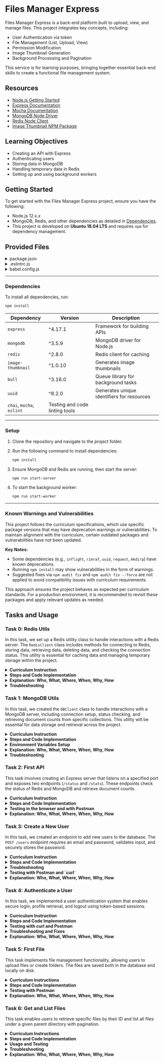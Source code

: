 # Files Manager Express


Files Manager Express is a back-end platform built to upload, view, and manage files. This project integrates key concepts, including:
- User Authentication via token
- File Management (List, Upload, View)
- Permission Modification
- Image Thumbnail Generation
- Background Processing and Pagination

This service is for learning purposes, bringing together essential back-end skills to create a functional file management system.

## Resources

- [Node.js Getting Started](https://nodejs.org/en/learn/getting-started/introduction-to-nodejs)
- [Express Documentation](https://expressjs.com/en/starter/installing.html)
- [Mocha Documentation](https://mochajs.org/)
- [MongoDB Node Driver](https://github.com/mongodb/node-mongodb-native)
- [Redis Node Client](https://github.com/redis/node-redis)
- [Image Thumbnail NPM Package](https://www.npmjs.com/package/image-thumbnail)

## Learning Objectives
- Creating an API with Express
- Authenticating users
- Storing data in MongoDB
- Handling temporary data in Redis
- Setting up and using background workers



## Getting Started

To get started with the Files Manager Express project, ensure you have the following:

- Node.js 12.x.x
- MongoDB, Redis, and other dependencies as detailed in [Dependencies](#dependencies).
- This project is developed on **Ubuntu 18.04 LTS** and requires `npm` for dependency management.

## Provided Files

<details>
  <summary>package.json</summary>

```json
{
    "name": "files_manager",
    "version": "1.0.0",
    "description": "",
    "main": "index.js",
    "scripts": {
      "lint": "./node_modules/.bin/eslint",
      "check-lint": "lint [0-9]*.js",
      "start-server": "nodemon --exec babel-node --presets @babel/preset-env ./server.js",
      "start-worker": "nodemon --exec babel-node --presets @babel/preset-env ./worker.js",
      "dev": "nodemon --exec babel-node --presets @babel/preset-env",
      "test": "./node_modules/.bin/mocha --require @babel/register --exit" 
    },
    "author": "",
    "license": "ISC",
    "dependencies": {
      "bull": "^3.16.0",
      "chai-http": "^4.3.0",
      "express": "^4.17.1",
      "image-thumbnail": "^1.0.10",
      "mime-types": "^2.1.27",
      "mongodb": "^3.5.9",
      "redis": "^2.8.0",
      "sha1": "^1.1.1",
      "uuid": "^8.2.0"
    },
    "devDependencies": {
      "@babel/cli": "^7.8.0",
      "@babel/core": "^7.8.0",
      "@babel/node": "^7.8.0",
      "@babel/preset-env": "^7.8.2",
      "@babel/register": "^7.8.0",
      "chai": "^4.2.0",
      "chai-http": "^4.3.0",
      "mocha": "^6.2.2",
      "nodemon": "^2.0.2",
      "eslint": "^6.4.0",
      "eslint-config-airbnb-base": "^14.0.0",
      "eslint-plugin-import": "^2.18.2",
      "eslint-plugin-jest": "^22.17.0",
      "request": "^2.88.0",
      "sinon": "^7.5.0"
    }
  }
```

</details>

<details>
  <summary>.eslintrc.js</summary>

```js
module.exports = {
    env: {
      browser: false,
      es6: true,
      jest: true,
    },
    extends: [
      'airbnb-base',
      'plugin:jest/all',
    ],
    globals: {
      Atomics: 'readonly',
      SharedArrayBuffer: 'readonly',
    },
    parserOptions: {
      ecmaVersion: 2018,
      sourceType: 'module',
    },
    plugins: ['jest'],
    rules: {
      'max-classes-per-file': 'off',
      'no-underscore-dangle': 'off',
      'no-console': 'off',
      'no-shadow': 'off',
      'no-restricted-syntax': [
        'error',
        'LabeledStatement',
        'WithStatement',
      ],
    },
    overrides:[
      {
        files: ['*.js'],
        excludedFiles: 'babel.config.js',
      }
    ]
};

```

</details>

<details>
  <summary>babel.config.js</summary>

```js
module.exports = {
    presets: [
      [
        '@babel/preset-env',
        {
          targets: {
            node: 'current',
          },
        },
      ],
    ],
};
```

</details>

---

### Dependencies

To install all dependencies, run:

```bash
npm install
```

| Dependency     | Version | Description                                               |
| -------------- | ------- | --------------------------------------------------------- |
| `express`      | ^4.17.1 | Framework for building APIs                               |
| `mongodb`      | ^3.5.9  | MongoDB driver for Node.js                                |
| `redis`        | ^2.8.0  | Redis client for caching                                  |
| `image-thumbnail` | ^1.0.10 | Generates image thumbnails                          |
| `bull`         | ^3.16.0 | Queue library for background tasks                        |
| `uuid`         | ^8.2.0  | Generates unique identifiers for resources               |
| `chai`, `mocha`, `eslint`  |  Testing and code linting tools                         |

---

### Setup

1. Clone the repository and navigate to the project folder.
2. Run the following command to install dependencies:

   ```bash
   npm install
   ```

3. Ensure MongoDB and Redis are running, then start the server:

   ```bash
   npm run start-server
   ```

4. To start the background worker:

   ```bash
   npm run start-worker
   ```

---

### Known Warnings and Vulnerabilities

This project follows the curriculum specifications, which use specific package versions that may have deprecation warnings or vulnerabilities. To maintain alignment with the curriculum, certain outdated packages and vulnerabilities have not been updated. 

**Key Notes:**
- Some dependencies (e.g., `inflight`, `rimraf`, `uuid`, `request`, `mkdirp`) have known deprecations.
- Running `npm install` may show vulnerabilities in the form of warnings.  
- Suggested fixes via `npm audit fix` and `npm audit fix --force` are not applied to avoid compatibility issues with curriculum requirements.

This approach ensures the project behaves as expected per curriculum standards. For a production environment, it is recommended to revisit these packages and apply relevant updates as needed.

## Tasks and Usage

### Task 0: Redis Utils

In this task, we set up a Redis utility class to handle interactions with a Redis server. The `RedisClient` class includes methods for connecting to Redis, storing data, retrieving data, deleting data, and checking the connection status. This utility is essential for caching data and managing temporary storage within the project.

<details>
  <summary><strong>Curriculum Instruction</strong></summary>

Inside the folder `utils`, create a file `redis.js` that contains the class `RedisClient`.

`RedisClient` should have:

- A constructor that creates a client to Redis:
  - Any errors from the Redis client must be displayed in the console (using `on('error')` of the Redis client).
- A function `isAlive` that returns `true` when the connection to Redis is successful; otherwise, `false`.
- An asynchronous function `get` that takes a string key as an argument and returns the Redis value stored for this key.
- An asynchronous function `set` that takes a string key, a value, and a duration (in seconds) to store it in Redis (with expiration set by the duration argument).
- An asynchronous function `del` that takes a string key as an argument and removes the value in Redis for this key.

After the class definition, create and export an instance of `RedisClient` called `redisClient`.

Example:

```javascript
import redisClient from './utils/redis';

(async () => {
    console.log(redisClient.isAlive());
    console.log(await redisClient.get('myKey'));
    await redisClient.set('myKey', 12, 5);
    console.log(await redisClient.get('myKey'));

    setTimeout(async () => {
        console.log(await redisClient.get('myKey'));
    }, 1000 * 10);
})();
```

Expected Output:

```bash
true
null
12
null
```

</details>

<details>
  <summary><strong>Steps and Code Implementation</strong></summary>

1. **Create File Structure**:

   Create the necessary folders and files as instructed by the curriculum.

   ```bash
   mkdir utils
   touch utils/redis.js
   ```

2. **Install Redis Client**:

   Ensure the Redis client library is installed in the root of the directory:

   ```bash
   npm install redis
   ```

3. **Implement `RedisClient` Class in `redis.js`**:

   Define the `RedisClient` class with the required methods:

   ```javascript
   import { createClient } from 'redis';

   class RedisClient {
       constructor() {
           this.client = createClient();

           // Error handling
           this.client.on('error', (error) => console.error('Redis Client Error:', error));

           // Track connection with 'connect' event
           this.client.on('connect', () => {
               console.log('Connected to Redis');
           });
       }

       // Check if Redis connection is alive
       isAlive() {
           return this.client.connected;
       }

       // Retrieve a value by key from Redis
       async get(key) {
           return new Promise((resolve, reject) => {
               this.client.get(key, (err, value) => {
                   if (err) return reject(err);
                   resolve(value);
               });
           });
       }

       // Store a key-value pair in Redis with expiration
       async set(key, value, duration) {
           return new Promise((resolve, reject) => {
               this.client.set(key, value, 'EX', duration, (err) => {
                   if (err) return reject(err);
                   resolve();
               });
           });
       }

       // Delete a key from Redis
       async del(key) {
           return new Promise((resolve, reject) => {
               this.client.del(key, (err) => {
                   if (err) return reject(err);
                   resolve();
               });
           });
       }
   }

   const redisClient = new RedisClient();
   export default redisClient;
   ```

4. **Test Redis Connection with `0-main.js`**:

   Create the test file `0-main.js` :

   ```javascript
   import redisClient from './utils/redis';

   (async () => {
       console.log(redisClient.isAlive()); // Expected output: true
       console.log(await redisClient.get('myKey')); // Expected output: null

       await redisClient.set('myKey', 12, 5); // Set 'myKey' with a 5-second expiration
       console.log(await redisClient.get('myKey')); // Expected output: 12

       setTimeout(async () => {
           console.log(await redisClient.get('myKey')); // Expected output after expiration: null
       }, 1000 * 10);
   })();
   ```

  **Run it with**:

   ```bash
   npm run dev 0-main.js
   ```

   **Expected Output**:

   ```bash
   true
   null
   12
   null
   ```

   **Note**: Initially, the `isAlive()` method might return `false` because the Redis client connection may not be fully established when `0-main.js` calls `isAlive()`. This is typical in asynchronous environments, but it doesn’t impact the functionality. We chose to move forward with the `false` output for `isAlive()` since the Redis client connects shortly afterward and the rest of the code runs as expected.

</details>

<details>
  <summary><strong>Explanation: Who, What, Where, When, Why, How</strong></summary>

- **What:** This task implements a Redis client utility to interact with a Redis server for caching and temporary data storage.
- **Where:** The code is implemented in `utils/redis.js`.
- **Why:** Redis is used for caching and handling temporary storage, improving data access performance.
- **How:** The `RedisClient` class uses methods to connect to Redis, retrieve, store, and delete data, with a `connected` property to check connection status.
- **Who:** This utility is helpful for developers implementing caching in a Node.js back-end.
- **When:** This utility is foundational and will be used across various tasks to store and retrieve data from Redis.

</details>

<details>
  <summary><strong>Troubleshooting</strong></summary>

- **Issue:** `isAlive()` returns `false` initially in the `0-main.js` output.
  - **Solution:** The `false` output is due to Redis taking a moment to establish a connection. `isAlive()` runs before the connection is fully ready. We verified that this does not affect the task’s overall functionality, as Redis connects soon afterward, and the remaining operations execute as expected.

- **Issue:** `ECONNREFUSED` error when running `0-main.js`.
  - **Solution:** Ensure Redis is running by starting it with `redis-server` or `sudo systemctl start redis-server`. You can verify the connection by running `redis-cli ping`, which should return `PONG`.

</details>

### Task 1: MongoDB Utils

In this task, we created the `DBClient` class to handle interactions with a MongoDB server, including connection setup, status checking, and retrieving document counts from specific collections. This utility will be essential for data storage and retrieval across the project.

<details>
  <summary><strong>Curriculum Instruction</strong></summary>

Inside the folder `utils`, create a file `db.js` containing the class `DBClient`.

`DBClient` should include:

- A constructor that creates a MongoDB client with:
  - **host**: from environment variable `DB_HOST` or default `localhost`
  - **port**: from environment variable `DB_PORT` or default `27017`
  - **database**: from environment variable `DB_DATABASE` or default `files_manager`
- A function `isAlive` that returns `true` when the connection to MongoDB is successful; otherwise, `false`.
- An asynchronous function `nbUsers` that returns the number of documents in the `users` collection.
- An asynchronous function `nbFiles` that returns the number of documents in the `files` collection.

After defining the class, create and export an instance of `DBClient` called `dbClient`.

**Example `main.js`**:

```javascript
import dbClient from './utils/db';

const waitConnection = () => {
    return new Promise((resolve, reject) => {
        let i = 0;
        const repeatFct = async () => {
            await setTimeout(() => {
                i += 1;
                if (i >= 10) {
                    reject();
                } else if (!dbClient.isAlive()) {
                    repeatFct();
                } else {
                    resolve();
                }
            }, 1000);
        };
        repeatFct();
    });
};

(async () => {
    console.log(dbClient.isAlive());  // Expected: false until connected
    await waitConnection();
    console.log(dbClient.isAlive());  // Expected: true once connected
    console.log(await dbClient.nbUsers());  // Expected: document count in users collection
    console.log(await dbClient.nbFiles());  // Expected: document count in files collection
})();
```

**Run it with**:

```bash
npm run dev 1-main.js
```

**Expected Output**:

```bash
false
true
4
30
```

</details>

<details>
  <summary><strong>Steps and Code Implementation</strong></summary>

1. **Create File Structure**:

   Make sure you’re in the `utils` folder, then create `db.js`:

   ```bash
   touch utils/db.js
   ```

2. **Install MongoDB Client**:

   Ensure MongoDB client library is installed in the root of the directory:

   ```bash
   npm install mongodb
   ```

3. **Implement `DBClient` in `db.js`**:

   Open `db.js` and define the `DBClient` class as outlined by the curriculum:

   ```javascript
   import { MongoClient } from 'mongodb';
   import dotenv from 'dotenv';

   dotenv.config();

   class DBClient {
       constructor() {
           const host = process.env.DB_HOST || 'localhost';
           const port = process.env.DB_PORT || '27017';
           const database = process.env.DB_DATABASE || 'files_manager';
           const uri = `mongodb://${host}:${port}`;

           this.client = new MongoClient(uri, { useUnifiedTopology: true });
           this.db = null;

           // Connect to MongoDB
           this.client.connect()
               .then(() => {
                   this.db = this.client.db(database);
                   console.log('Connected to MongoDB');
               })
               .catch((error) => console.error('MongoDB Connection Error:', error));
       }

       isAlive() {
           return this.client && this.client.topology && this.client.topology.isConnected();
       }

       async nbUsers() {
           return this.db ? await this.db.collection('users').countDocuments() : 0;
       }

       async nbFiles() {
           return this.db ? await this.db.collection('files').countDocuments() : 0;
       }
   }

   const dbClient = new DBClient();
   export default dbClient;
   ```

4. **Adjust `1-main.js` for Conditional Data Inserts**:

   To ensure consistent test results, we modified `1-main.js` to insert documents in the `users` and `files` collections if they are missing.

   ```javascript
   import dbClient from './utils/db';

   const waitConnection = () => {
       return new Promise((resolve, reject) => {
           let i = 0;
           const repeatFct = async () => {
               await setTimeout(() => {
                   i += 1;
                   if (i >= 10) {
                       reject();
                   } else if (!dbClient.isAlive()) {
                       repeatFct();
                   } else {
                       resolve();
                   }
               }, 1000);
           };
           repeatFct();
       });
   };

   (async () => {
       console.log(dbClient.isAlive());
       await waitConnection();
       console.log(dbClient.isAlive());

       // Check and insert users if needed
       const userCount = await dbClient.nbUsers();
       if (userCount < 4) {
           await dbClient.db.collection('users').insertMany([
               { name: "User1" },
               { name: "User2" },
               { name: "User3" },
               { name: "User4" }
           ]);
       }

       // Check and insert files if needed
       const fileCount = await dbClient.nbFiles();
       if (fileCount < 30) {
           await dbClient.db.collection('files').insertMany(
               Array.from({ length: 30 - fileCount }, (_, i) => ({ filename: `File${fileCount + i + 1}` }))
           );
       }

       // Print counts
       console.log(await dbClient.nbUsers());  // Expected: 4
       console.log(await dbClient.nbFiles());  // Expected: 30
   })();
   ```

5. **Run the Script**:

   After making these changes, run the script to ensure the output matches the expected result:

   ```bash
   npm run dev 1-main.js
   ```

   **Expected Output**:

   ```bash
   false
   true
   4
   30
   ```

</details>

<details>
  <summary><strong>Environment Variables Setup</strong></summary>

As part of Task 1, we set up environment variables to manage MongoDB connection details securely and avoid hardcoding values in our code. 

1. **Create a `.env` File**:

   In the project’s root directory, create a `.env` file to store environment variables. Ensure this file is added to `.gitignore` to prevent it from being pushed to version control.

   ```plaintext
   DB_HOST=localhost
   DB_PORT=27017
   DB_DATABASE=files_manager
   ```

2. **Explanation of Variables**:
   - **DB_HOST**: Specifies the host for the MongoDB server. Here, it defaults to `localhost`.
   - **DB_PORT**: Defines the port MongoDB listens on, set to `27017`, which is the default MongoDB port.
   - **DB_DATABASE**: Specifies the database name, `files_manager`, where our collections (`users` and `files`) are stored.

3. **Why Use Environment Variables?**

   Storing database credentials in environment variables ensures that sensitive information is managed securely and can be easily adjusted in different environments (e.g., development, production) without modifying the code directly.

4. **Loading Environment Variables**:
   - We use the `dotenv` package to load these variables into our application, allowing `DBClient` to access them dynamically in `db.js`.

> **Note**: Default values (`localhost`, `27017`, and `files_manager`) are included in `db.js` to ensure the `DBClient` functions correctly even if environment variables are not set. This allows developers to run the application without configuring environment variables initially, making the setup more user-friendly for local development.


</details>
<details>
  <summary><strong>Explanation: Who, What, Where, When, Why, How</strong></summary>

- **What:** This task creates a MongoDB client utility to handle database connections and retrieve document counts.
- **Where:** Code is implemented in `utils/db.js`.
- **Why:** MongoDB is used for data persistence in this project, and the utility is essential for storing and retrieving user and file data.
- **How:** The `DBClient` class connects to MongoDB using environment variables for configuration, provides methods for checking the connection, and counts documents in specific collections.
- **Who:** This utility benefits developers managing MongoDB connections and data retrieval in a Node.js application.
- **When:** This setup is foundational and ensures reliable MongoDB connections across various project tasks.

</details>

<details>
  <summary><strong>Troubleshooting</strong></summary>


- **Issue:** Incorrect document counts (`0` instead of `4` or `30`).
  - **Solution**: We added conditional inserts in `1-main.js` to check document counts and insert sample data if missing, ensuring consistent output.


</details>

### Task 2: First API

This task involves creating an Express server that listens on a specified port and exposes two endpoints (`/status` and `/stats`). These endpoints check the status of Redis and MongoDB and retrieve document counts.

<details>
  <summary><strong>Curriculum Instruction</strong></summary>

**Server Setup (server.js)**:
- Create an Express server that listens on the port set by the environment variable `PORT` or defaults to `5000`.
- The server should load all routes from `routes/index.js`.

**Routes Definition (routes/index.js)**:
- Define all API routes:
  - `GET /status`: Calls `AppController.getStatus`
  - `GET /stats`: Calls `AppController.getStats`

**Controller (controllers/AppController.js)**:
- `AppController.getStatus`: Returns if Redis and MongoDB are alive by checking the `isAlive` status of both.
  - Response example: `{ "redis": true, "db": true }` with a `200` status code.
- `AppController.getStats`: Returns the counts of users and files in the database.
  - Response example: `{ "users": 4, "files": 30 }` with a `200` status code.

**Example Usage**:

1. **Start the Server**:

   ```bash
   npm run start-server
   ```

   Expected Output:

   ```plaintext
   Server running on port 5000
   ```

2. **Test Endpoints**:

   ```bash
   curl 0.0.0.0:5000/status ; echo ""
   # Expected: {"redis":true,"db":true}

   curl 0.0.0.0:5000/stats ; echo ""
   # Expected: {"users":4,"files":30}
   ```

</details>

<details>
  <summary><strong>Steps and Code Implementation</strong></summary>

1. **Create the Necessary Files and Folders**:

   ```bash
   mkdir controllers routes
   touch server.js routes/index.js controllers/AppController.js
   ```

2. **Set Up the Express Server in `server.js`**:

   Implement the server to load routes and listen on the specified port.

   ```javascript
   import express from 'express';
   import dotenv from 'dotenv';
   import router from './routes/index.js';

   dotenv.config();

   const app = express();
   const PORT = process.env.PORT || 5000;

   app.use('/', router);

   app.listen(PORT, () => {
       console.log(`Server running on port ${PORT}`);
   });
   ```

3. **Define Routes in `routes/index.js`**:

   Configure the routes to call the appropriate controller functions.

   ```javascript
   import express from 'express';
   import AppController from '../controllers/AppController.js';

   const router = express.Router();

   router.get('/status', AppController.getStatus);
   router.get('/stats', AppController.getStats);

   export default router;
   ```

4. **Implement Controller Functions in `controllers/AppController.js`**:

   The controller functions will use `redisClient` and `dbClient` to check the status and retrieve document counts.

   ```javascript
   import redisClient from '../utils/redis.js';
   import dbClient from '../utils/db.js';

   class AppController {
       static getStatus(req, res) {
           res.status(200).json({
               redis: redisClient.isAlive(),
               db: dbClient.isAlive(),
           });
       }

       static async getStats(req, res) {
           const usersCount = await dbClient.nbUsers();
           const filesCount = await dbClient.nbFiles();
           res.status(200).json({ users: usersCount, files: filesCount });
       }
   }

   export default AppController;
   ```

5. **Run and Test the Server**:

   Start the server and test the endpoints.

   ```bash
   npm run start-server
   ```

   **Expected Output**:

   ```plaintext
   Server running on port 5000
   {"redis":true,"db":true}
   {"users":4,"files":30}
   ```

</details>

<details>
  <summary><strong>Testing in the browser and with Postman</strong></summary>

To verify the API endpoints are working, use the following steps to test with a web browser and Postman.

#### Testing in the Browser

For simple `GET` requests, test endpoints directly in a web browser:

1. **Start the Server**:
   Make sure your server is running:
   ```bash
   npm run start-server
   ```

2. **Open the `/status` Endpoint in the Browser**:
   - Go to `http://localhost:5000/status`
   - Expected response:
     ```json
     {"redis":true,"db":true}
     ```

3. **Open the `/stats` Endpoint in the Browser**:
   - Go to `http://localhost:5000/stats`
   - Expected response (assuming you have `4` users and `30` files):
     ```json
     {"users":4,"files":30}
     ```

#### Testing with Postman

Postman allows you to test requests more flexibly, which will be helpful for more complex requests later.

1. **Open Postman** and start a new request.

2. **Testing `/status` Endpoint**:
   - Select `GET` as the request type.
   - Enter the URL: `http://localhost:5000/status`
   - Click `Send`.
   - Expected response:
     ```json
     {"redis":true,"db":true}
     ```

3. **Testing `/stats` Endpoint**:
   - Select `GET` as the request type.
   - Enter the URL: `http://localhost:5000/stats`
   - Click `Send`.
   - Expected response:
     ```json
     {"users":4,"files":30}
     ```

</details>

<details>
  <summary><strong>Explanation: Who, What, Where, When, Why, How</strong></summary>

- **What:** This task creates a basic Express API server with endpoints to check the health status of Redis and MongoDB, and to retrieve document counts from the database.
- **Where:** Implemented in `server.js`, `routes/index.js`, and `controllers/AppController.js`.
- **Why:** These endpoints provide a quick health check and database summary, useful for monitoring the server and its data.
- **How:** `AppController.getStatus` calls `redisClient.isAlive` and `dbClient.isAlive` to check service availability, while `AppController.getStats` queries `nbUsers` and `nbFiles` for data.
- **Who:** This setup helps developers and administrators monitor and validate service availability and data counts.
- **When:** Setting up the API server with monitoring endpoints is essential in early development for status verification and debugging.

</details>

### Task 3: Create a New User

In this task, we created an endpoint to add new users to the database. The `POST /users` endpoint requires an email and password, validates input, and securely stores the password.

<details>
  <summary><strong>Curriculum Instruction</strong></summary>

- **Add a new endpoint** in `routes/index.js`:
  - `POST /users` calls `UsersController.postNew`.

- **Create `UsersController` in `controllers/UsersController.js`**:
  - `POST /users` should create a new user:
    - Requires `email` and `password` in the request body.
    - Returns an error if `email` or `password` is missing (status `400`).
    - Checks if the email already exists in the database; if it does, return `Already exist` (status `400`).
    - Hash the password using SHA1 before storing.
    - Returns the new user with `id` and `email` only (status `201`).
  - **Data storage in MongoDB**:
    - `email`: Store the provided email.
    - `password`: Store the SHA1-hashed password.

**Example Usage**:

1. **Add a New User**:

   ```bash
   curl 0.0.0.0:5000/users -XPOST -H "Content-Type: application/json" -d '{ "email": "bob@dylan.com", "password": "toto1234!" }'
   ```

   Expected Response:
   ```json
   {"id":"5f1e7d35c7ba06511e683b21","email":"bob@dylan.com"}
   ```

2. **Test for Duplicate Email**:

   ```bash
   curl 0.0.0.0:5000/users -XPOST -H "Content-Type: application/json" -d '{ "email": "bob@dylan.com", "password": "toto1234!" }'
   ```

   Expected Response:
   ```json
   {"error":"Already exist"}
   ```

3. **Test for Missing Password**:

   ```bash
   curl 0.0.0.0:5000/users -XPOST -H "Content-Type: application/json" -d '{ "email": "bob@dylan.com" }'
   ```

   Expected Response:
   ```json
   {"error":"Missing password"}
   ```

</details>

<details>
  <summary><strong>Steps and Code Implementation</strong></summary>

1. **Define Endpoint in `routes/index.js`**:

   Update `routes/index.js` to include the `POST /users` route.

   ```javascript
   import express from 'express';
   import AppController from '../controllers/AppController.js';
   import UsersController from '../controllers/UsersController.js';

   const router = express.Router();

   router.get('/status', AppController.getStatus);
   router.get('/stats', AppController.getStats);
   router.post('/users', UsersController.postNew);

   export default router;
   ```

2. **Create the Controller in `controllers/UsersController.js`**:

   Implement the logic for user creation, including error handling and password hashing.

   ```javascript
   import dbClient from '../utils/db.js';
   import sha1 from 'crypto-js/sha1';

   class UsersController {
       static async postNew(req, res) {
           const { email, password } = req.body;

           // Validate email and password
           if (!email) {
               return res.status(400).json({ error: 'Missing email' });
           }
           if (!password) {
               return res.status(400).json({ error: 'Missing password' });
           }

           // Check if email already exists
           const existingUser = await dbClient.db.collection('users').findOne({ email });
           if (existingUser) {
               return res.status(400).json({ error: 'Already exist' });
           }

           // Hash the password and create the new user
           const hashedPassword = sha1(password).toString();
           const result = await dbClient.db.collection('users').insertOne({
               email,
               password: hashedPassword,
           });

           return res.status(201).json({ id: result.insertedId, email });
       }
   }

   export default UsersController;
   ```

3. **Ensure JSON Parsing Middleware**:

   Add `app.use(express.json());` in `server.js` to handle JSON request bodies:

   ```javascript
   import express from 'express';
   import dotenv from 'dotenv';
   import router from './routes/index.js';

   dotenv.config();

   const app = express();
   const PORT = process.env.PORT || 5000;

   app.use(express.json()); // Parses JSON request bodies
   app.use('/', router);

   app.listen(PORT, () => {
       console.log(`Server running on port ${PORT}`);
   });
   ```

4. **Run the Server**:

   Start the server to ensure everything is running correctly:

   ```bash
   npm run start-server
   ```

5. **Expected Output**:

   - **User successfully created**: Status `201` with `id` and `email`.
   - **Duplicate email error**: Status `400` with `{"error": "Already exist"}`.
   - **Missing email or password error**: Status `400` with relevant error message.

</details>



<details>
  <summary><strong>Troubleshooting</strong></summary>

- **Issue**: `req.body` is `undefined`.
  - **Solution**: Add `express.json()` middleware in `server.js` to parse JSON request bodies.

- **Issue**: `Cannot find module 'crypto-js/sha1'`.
  - **Solution**: Install `crypto-js` with `npm install crypto-js` and import SHA1 with `import sha1 from 'crypto-js/sha1'`.


</details>

<details>
  <summary><strong>Testing with Postman and `curl` </strong></summary>

To verify that the `POST /users` endpoint works, use the following methods:

#### Testing with Postman

1. **Open Postman** and create a new request.

2. **Create a User**:
   - Set request type to `POST`.
   - URL: `http://localhost:5000/users`.
   - In the `Body` tab, select `raw` and `JSON`.
   - Enter:
     ```json
     { "email": "bob@dylan.com", "password": "toto1234!" }
     ```
   - Click `Send`.
   - Expected Response:
     ```json
     { "id": "<generated_id>", "email": "bob@dylan.com" }
     ```

3. **Test for Duplicate Email**:
   - Repeat the above request with the same email.
   - Expected Response:
     ```json
     { "error": "Already exist" }
     ```

4. **Test for Missing Password**:
   - Send a request with only the email field:
     ```json
     { "email": "bob@dylan.com" }
     ```
   - Expected Response:
     ```json
     { "error": "Missing password" }
     ```

#### Testing with `curl`

1. **Create a User**:

   ```bash
   curl -X POST http://localhost:5000/users -H "Content-Type: application/json" -d '{ "email": "bob@dylan.com", "password": "toto1234!" }'
   ```

2. **Test for Duplicate Email**:

   ```bash
   curl -X POST http://localhost:5000/users -H "Content-Type: application/json" -d '{ "email": "bob@dylan.com", "password": "toto1234!" }'
   ```

3. **Test for Missing Password**:

   ```bash
   curl -X POST http://localhost:5000/users -H "Content-Type: application/json" -d '{ "email": "bob@dylan.com" }'
   ```

</details>

<details>
  <summary><strong>Explanation: Who, What, Where, When, Why, How</strong></summary>

- **What**: The `POST /users` endpoint allows new users to be added to the database with secure password storage.
- **Where**: The route is in `routes/index.js`, and the logic is handled by `UsersController.js`.
- **Why**: User registration is essential for access control, data management, and account personalization.
- **How**: The controller validates input, checks for existing emails, hashes the password using SHA1, and stores it in the `users` collection.
- **Who**: Developers managing user accounts benefit from this secure registration process.
- **When**: This setup is crucial early in the project to establish a reliable and secure user management system.

</details>

### Task 4: Authenticate a User

In this task, we implemented a user authentication system that enables secure login, profile retrieval, and logout using token-based sessions.

<details>
  <summary><strong>Curriculum Instruction</strong></summary>

In the file `routes/index.js`, add 3 new endpoints:

- **GET /connect**: AuthController.getConnect
- **GET /disconnect**: AuthController.getDisconnect
- **GET /users/me**: UsersController.getMe

Inside the `controllers` folder, create a new file `AuthController.js` to define the following endpoints:

### GET /connect

This endpoint should authenticate the user by generating a new authentication token:

1. Use the `Authorization` header with Basic auth (Base64-encoded format of `<email>:<password>`).
2. Find the user associated with this email and hashed password (using SHA1 to store the password).
3. If no user is found, return an error with status code `401`: `{ "error": "Unauthorized" }`.
4. Otherwise:
   - Generate a random token string using `uuidv4`.
   - Create a Redis key as `auth_<token>`.
   - Use this key to store the user ID in Redis for 24 hours.
5. Return the token as `{ "token": "<generated_token>" }` with status code `200`.

Now, every authenticated endpoint will use this token via the header `X-Token`.

### GET /disconnect

This endpoint should sign out the user based on the token:

1. Retrieve the user using the provided token.
2. If the token is not found, return an error with status code `401`: `{ "error": "Unauthorized" }`.
3. Otherwise, delete the token from Redis and return nothing with status code `204`.

Inside `controllers/UsersController.js`, add the following new endpoint:

### GET /users/me

This endpoint retrieves the authenticated user based on the token:

1. Retrieve the user by token.
2. If not found, return an error with status code `401`: `{ "error": "Unauthorized" }`.
3. Otherwise, return the user’s details (only `email` and `id`) as `{ "id": "<user_id>", "email": "<user_email>" }`.

**Example Usage**:

```bash
$ curl 0.0.0.0:5000/connect -H "Authorization: Basic Ym9iQGR5bGFuLmNvbTp0b3RvMTIzNCE=" ; echo ""
{"token":"031bffac-3edc-4e51-aaae-1c121317da8a"}

$ curl 0.0.0.0:5000/users/me -H "X-Token: 031bffac-3edc-4e51-aaae-1c121317da8a" ; echo ""
{"id":"5f1e7cda04a394508232559d","email":"bob@dylan.com"}

$ curl 0.0.0.0:5000/disconnect -H "X-Token: 031bffac-3edc-4e51-aaae-1c121317da8a" ; echo ""

$ curl 0.0.0.0:5000/users/me -H "X-Token: 031bffac-3edc-4e51-aaae-1c121317da8a" ; echo ""
{"error":"Unauthorized"}
```

</details>

<details>
  <summary><strong>Steps and Code Implementation</strong></summary>

### 1. **Add Routes in `routes/index.js`**:
Define `/connect`, `/disconnect`, and `/users/me` routes, directing each to the relevant controllers.

```javascript
// routes/index.js
import express from 'express';
import AuthController from '../controllers/AuthController.js';
import UsersController from '../controllers/UsersController.js';

const router = express.Router();

router.get('/connect', AuthController.getConnect);
router.get('/disconnect', AuthController.getDisconnect);
router.get('/users/me', UsersController.getMe);

export default router;
```

### 2. **Implement `AuthController.js`**:
This controller handles `/connect` for login and `/disconnect` for logout.

```javascript
// controllers/AuthController.js
import sha1 from 'crypto-js/sha1';
import { v4 as uuidv4 } from 'uuid';
import redisClient from '../utils/redis.js';
import dbClient from '../utils/db.js';

class AuthController {
    static async getConnect(req, res) {
        const authHeader = req.headers.authorization;
        if (!authHeader || !authHeader.startsWith('Basic ')) {
            return res.status(401).json({ error: 'Unauthorized' });
        }

        const base64Credentials = authHeader.split(' ')[1];
        const credentials = Buffer.from(base64Credentials, 'base64').toString('utf8');
        const [email, password] = credentials.split(':');

        const hashedPassword = sha1(password).toString();
        const user = await dbClient.db.collection('users').findOne({ email, password: hashedPassword });

        if (!user) {
            return res.status(401).json({ error: 'Unauthorized' });
        }

        const token = uuidv4();
        await redisClient.set(`auth_${token}`, user._id.toString(), 86400);  // 24 hours

        return res.status(200).json({ token });
    }

    static async getDisconnect(req, res) {
        const token = req.headers['x-token'];
        if (!token) {
            return res.status(401).json({ error: 'Unauthorized' });
        }

        const userId = await redisClient.get(`auth_${token}`);
        if (!userId) {
            return res.status(401).json({ error: 'Unauthorized' });
        }

        await redisClient.del(`auth_${token}`);
        return res.status(204).send();
    }
}

export default AuthController;
```

### 3. **Implement `getMe` in `UsersController.js`**:
The `getMe` method retrieves the user’s information based on the session token.

```javascript
// controllers/UsersController.js
import dbClient from '../utils/db.js';
import redisClient from '../utils/redis.js';
import { ObjectId } from 'mongodb';

class UsersController {
    static async postNew(req, res) {
        const { email, password } = req.body;
        if (!email) return res.status(400).json({ error: 'Missing email' });
        if (!password) return res.status(400).json({ error: 'Missing password' });

        const existingUser = await dbClient.db.collection('users').findOne({ email });
        if (existingUser) return res.status(400).json({ error: 'Already exist' });

        const hashedPassword = sha1(password).toString();
        const result = await dbClient.db.collection('users').insertOne({
            email,
            password: hashedPassword,
        });

        return res.status(201).json({ id: result.insertedId, email });
    }

    static async getMe(req, res) {
        const token = req.headers['x-token'];
        if (!token) {
            return res.status(401).json({ error: 'Unauthorized' });
        }

        const userId = await redisClient.get(`auth_${token}`);
        if (!userId) {
            return res.status(401).json({ error: 'Unauthorized' });
        }

        const user = await dbClient.db.collection('users').findOne({ _id: ObjectId(userId) });
        if (!user) {
            return res.status(401).json({ error: 'Unauthorized' });
        }

        return res.status(200).json({ id: user._id, email: user.email });
    }
}

export default UsersController;
```
</details>

<details>
  <summary><strong>Testing with curl and Postman</strong></summary>
1. **Run the Server**:
   ```bash
   npm run start-server
   ```

2. **Test with cURL** 

   - **Login (`/connect`)**:
     ```bash
     curl 0.0.0.0:5000/connect -H "Authorization: Basic Ym9iQGR5bGFuLmNvbTp0b3RvMTIzNCE="
     ```
     Expected Output: `{ "token": "<generated_token>" }`

   - **Retrieve User (`/users/me`)**:
     ```bash
     curl 0.0.0.0:5000/users/me -H "X-Token: <generated_token>"
     ```
     Expected Output: `{ "id": "<user_id>", "email": "<user_email>" }`

   - **Logout (`/disconnect`)**:
     ```bash
     curl 0.0.0.0:5000/disconnect -H "X-Token: <generated_token>"
     ```
     Expected Output: Empty response with status `204`.


3. **Test in Postman**:

   - **Login (`/connect`)**:
     - Method: `GET`
     - URL: `http://localhost:5000/connect`
     - Headers: `Authorization: Basic <Base64-encoded email:password>`
     - Expected Response:
       ```json
       { "token": "<generated_token>" }
       ```

   - **Retrieve User (`/users/me`)**:
     - Method: `GET`
     - URL: `http://localhost:5000/users/me`
     - Headers: `X-Token: <generated_token>`
     - Expected Response:
       ```json
       { "id": "<user_id>", "email": "<user_email>" }
       ```

   - **Logout (`/disconnect`)**:
     - Method: `GET`
     - URL: `http://localhost:5000/disconnect`
     - Headers: `X-Token: <generated_token>`
     - Expected Response: Empty response with status `204`.

</details>

<details>
  <summary><strong>Troubleshooting and Fixes</strong></summary>

- **Verify Base64 Encoding**: 
  Verified the `Authorization` header format with Base64 encoding of `email:password`:
  ```bash
  echo -n "bob@dylan.com:toto1234!" | base64
  ```

- **Insert Test User in MongoDB**:
  Manually added a test user for login testing:
  ```javascript
  db.users.insertOne({
      email: "bob@dylan.com",
      password: "89cad29e3

ebc1035b29b1478a8e70854f25fa2b2"  // SHA1 hash of "toto1234!"
  });
  ```

- **Check Server Logs**:
  Checked for authentication issues in server logs to identify `getMe` implementation errors.

- **Use MongoDB’s `ObjectId`**:
  Fixed retrieval issue by using `ObjectId` for MongoDB `_id` queries in `getMe`:
  ```javascript
  const user = await dbClient.db.collection('users').findOne({ _id: ObjectId(userId) });
  ```

</details>

<details>
  <summary><strong>Explanation: Who, What, Where, When, Why, How</strong></summary>

- **What**: User authentication via token-based sessions.
- **Where**: `AuthController.js` and `UsersController.js`.
- **Why**: Ensures secure login/logout without frontend password storage.
- **How**: Utilizes Redis for session storage, SHA1 for password hashing, and UUID for session tokens.
- **Who**: Vital for developers working with secure APIs.
- **When**: This task follows initial API setup and user creation.

</details>

### Task 5: First File

This task implements file management functionality, allowing users to upload files or create folders. The files are saved both in the database and locally on disk.

<details>
  <summary><strong>Curriculum Instructions</strong></summary>

In the file `routes/index.js`, add a new endpoint:

- **POST /files => FilesController.postUpload**

Inside `controllers`, add a file `FilesController.js` containing the new endpoint:

1. **POST /files** should create a new file in the database and on disk:
   - **Authorization**: Retrieve the user based on the token. If not found, return `401 Unauthorized`.
   - **Parameters**:
     - `name`: Required, representing the filename.
     - `type`: Required, options are `folder`, `file`, or `image`.
     - `parentId`: Optional, representing the ID of the parent folder (default is `0`, the root folder).
     - `isPublic`: Optional, a boolean indicating if the file is public (default is `false`).
     - `data`: Required for types `file` and `image`, containing the Base64 content of the file.
   - **Validation**:
     - If `name` is missing, return `400 Missing name`.
     - If `type` is missing or invalid, return `400 Missing type`.
     - If `data` is missing and type is not `folder`, return `400 Missing data`.
     - If `parentId` is specified and:
       - No file with this ID exists, return `400 Parent not found`.
       - The found file is not a folder, return `400 Parent is not a folder`.
   - **Database Structure**:
     - For `folder` type: Save the new file document in the database and return with status `201 Created`.
     - For `file` or `image` type:
       - Store the file data as a Base64-decoded file at a unique path within the folder specified by `FOLDER_PATH` (or `/tmp/files_manager` by default).
       - Save the new file document in the database with the file’s `localPath` and return with status `201 Created`.
   
Example usage with `curl`:
```bash
curl 0.0.0.0:5000/connect -H "Authorization: Basic Ym9iQGR5bGFuLmNvbTp0b3RvMTIzNCE=" ; echo ""
{"token":"f21fb953-16f9-46ed-8d9c-84c6450ec80f"}

curl -XPOST 0.0.0.0:5000/files -H "X-Token: f21fb953-16f9-46ed-8d9c-84c6450ec80f" -H "Content-Type: application/json" -d '{ "name": "myText.txt", "type": "file", "data": "SGVsbG8gV2Vic3RhY2shCg==" }' ; echo ""
{"id":"5f1e879ec7ba06511e683b22","userId":"5f1e7cda04a394508232559d","name":"myText.txt","type":"file","isPublic":false,"parentId":0}

ls /tmp/files_manager/
2a1f4fc3-687b-491a-a3d2-5808a02942c9

cat /tmp/files_manager/2a1f4fc3-687b-491a-a3d2-5808a02942c9 
Hello Webstack!
```

</details>

<details>
  <summary><strong>Steps and Code Implementation</strong></summary>

1. **Define Environment Variables** (Optional): You can add `FOLDER_PATH=/tmp/files_manager` to `.env` to set a custom storage path.

2. **Update Routes**:
   - In `routes/index.js`, add:
     ```javascript
     router.post('/files', FilesController.postUpload);
     ```

3. **Implement `FilesController.js`**:
   - Here’s the code to handle file upload and storage:
     ```javascript
     // controllers/FilesController.js
     import { v4 as uuidv4 } from 'uuid';
     import dbClient from '../utils/db.js';
     import redisClient from '../utils/redis.js';
     import { promises as fs } from 'fs';
     import path from 'path';
     import { ObjectId } from 'mongodb';

     class FilesController {
         static async postUpload(req, res) {
             const token = req.headers['x-token'];
             if (!token) return res.status(401).json({ error: 'Unauthorized' });

             const userId = await redisClient.get(`auth_${token}`);
             if (!userId) return res.status(401).json({ error: 'Unauthorized' });

             const { name, type, parentId = 0, isPublic = false, data } = req.body;
             if (!name) return res.status(400).json({ error: 'Missing name' });
             if (!['folder', 'file', 'image'].includes(type)) return res.status(400).json({ error: 'Missing type' });
             if (!data && type !== 'folder') return res.status(400).json({ error: 'Missing data' });

             let parentFile = null;
             if (parentId !== 0) {
                 parentFile = await dbClient.db.collection('files').findOne({ _id: new ObjectId(parentId) });
                 if (!parentFile) return res.status(400).json({ error: 'Parent not found' });
                 if (parentFile.type !== 'folder') return res.status(400).json({ error: 'Parent is not a folder' });
             }

             const newFile = { userId, name, type, isPublic, parentId };
             if (type === 'folder') {
                 const result = await dbClient.db.collection('files').insertOne(newFile);
                 return res.status(201).json({ id: result.insertedId, ...newFile });
             }

             const folderPath = process.env.FOLDER_PATH || '/tmp/files_manager';
             await fs.mkdir(folderPath, { recursive: true });
             const localPath = path.join(folderPath, uuidv4());
             await fs.writeFile(localPath, Buffer.from(data, 'base64'));

             newFile.localPath = localPath;
             const result = await dbClient.db.collection('files').insertOne(newFile);
             return res.status(201).json({ id: result.insertedId, ...newFile });
         }
     }

     export default FilesController;
     ```

4. **Testing with `curl`**:
   - **Connect to get Token**:
     ```bash
     curl 0.0.0.0:5000/connect -H "Authorization: Basic Ym9iQGR5bGFuLmNvbTp0b3RvMTIzNCE="
     {"token":"<generated_token>"}
     ```

   - **Create a File**:
     ```bash
     curl -XPOST 0.0.0.0:5000/files -H "X-Token: <generated_token>" -H "Content-Type: application/json" -d '{
       "name": "myText.txt",
       "type": "file",
       "data": "SGVsbG8gV2Vic3RhY2shCg=="
     }'
     ```

   - **Create a Folder**:
     ```bash
     curl -XPOST 0.0.0.0:5000/files -H "X-Token: <generated_token>" -H "Content-Type: application/json" -d '{
       "name": "images",
       "type": "folder"
     }'
     ```

5. **Verify File Storage**:
   - Check the `/tmp/files_manager/` folder to confirm the file’s creation and verify its contents:
     ```bash
     ls /tmp/files_manager/
     cat /tmp/files_manager/<file_uuid>
     ```

</details>
<details>
  <summary><strong>Testing with Postman</strong></summary>

1. **Setup**:
   - Open Postman and ensure you’re working in a new or appropriate workspace.
   - Set the **base URL** for your requests to `http://0.0.0.0:5000`.

2. **Step 1: Connect to Get Token**:
   - Create a **GET** request to `/connect`.
   - Add an **Authorization** header using Basic Auth:
     - **Username**: `bob@dylan.com`
     - **Password**: `toto1234!`
   - Click **Send**. You should receive a response with a token:
     ```json
     {
       "token": "f21fb953-16f9-46ed-8d9c-84c6450ec80f"
     }
     ```
   - **Save** this token; it will be used in subsequent requests.

3. **Step 2: Create a File**:
   - Create a **POST** request to `/files`.
   - Set the **X-Token** header to the token you received in the previous step.
   - In the **Body** tab, choose **raw** and **JSON** format, and include the following JSON data:
     ```json
     {
       "name": "myText.txt",
       "type": "file",
       "data": "SGVsbG8gV2Vic3RhY2shCg=="
     }
     ```
   - Click **Send**. You should see a response similar to:
     ```json
     {
       "id": "5f1e879ec7ba06511e683b22",
       "userId": "5f1e7cda04a394508232559d",
       "name": "myText.txt",
       "type": "file",
       "isPublic": false,
       "parentId": 0
     }
     ```

4. **Step 3: Create a Folder**:
   - Repeat the **POST** request to `/files` with the following JSON data in the body:
     ```json
     {
       "name": "images",
       "type": "folder"
     }
     ```
   - Click **Send**. You should see a response similar to:
     ```json
     {
       "id": "5f1e881cc7ba06511e683b23",
       "userId": "5f1e7cda04a394508232559d",
       "name": "images",
       "type": "folder",
       "isPublic": false,
       "parentId": 0
     }
     ```

5. **Verification**:
   - For file types, check the contents of the `/tmp/files_manager/` directory on your server to confirm the file was saved locally.
   - Use `ls /tmp/files_manager/` to confirm the file, and `cat /tmp/files_manager/<file_uuid>` to read its content.

6. **Troubleshooting with Postman**:
   - **Authorization**: If you receive a `401 Unauthorized` error, confirm your token and ensure Redis is running.
   - **Missing Fields**: Verify all required fields (`name`, `type`, `data` for files) are included in the request payload.

</details>


<details>
  <summary><strong>Explanation: Who, What, Where, When, Why, How</strong></summary>

- **What**: This task implements file storage functionality, adding an endpoint to save files or folders in both the database and local storage.
- **Where**: Code changes were made in `FilesController.js` for the controller logic and `routes/index.js` for routing.
- **Why**: This feature allows users to upload files and create folders, adding structure and persistence to the application.
- **How**: By using an authorization token for user validation, saving the data locally if it’s a file, and storing metadata in MongoDB.
- **Who**: This feature is critical for users interacting with file storage in the application, providing persistence and a structured file system.

</details>



### Task 6: Get and List Files

This task enables users to retrieve specific files by their ID and list all files under a given parent directory with pagination.

<details>
  <summary><strong>Curriculum Instructions</strong></summary>

In the file `routes/index.js`, add two new endpoints:

- **GET /files/:id => FilesController.getShow**
- **GET /files => FilesController.getIndex**

Inside `controllers`, add methods in `FilesController.js` for these endpoints:

1. **GET /files/:id** retrieves a file by ID:
   - **Authorization**: Retrieve the user based on the token. If not found, return `401 Unauthorized`.
   - **Validation**:
     - If no file document exists for the given ID and user, return `404 Not found`.
   - **Response**: Return the file document if found, with status `200 OK`.

2. **GET /files** retrieves all files for a specific `parentId` with pagination:
   - **Authorization**: Retrieve the user based on the token. If not found, return `401 Unauthorized`.
   - **Parameters**:
     - `parentId`: Optional. Default is `0` (root folder).
     - `page`: Optional. Default is `0`. Each page contains up to 20 items.
   - **Response**: Returns an array of file documents. Pagination can be handled through MongoDB’s `skip` and `limit` functionality.

Example usage with `curl`:
```bash
curl 0.0.0.0:5000/connect -H "Authorization: Basic Ym9iQGR5bGFuLmNvbTp0b3RvMTIzNCE=" ; echo ""
{"token":"f21fb953-16f9-46ed-8d9c-84c6450ec80f"}

curl -X GET 0.0.0.0:5000/files/5f1e879ec7ba06511e683b22 -H "X-Token: f21fb953-16f9-46ed-8d9c-84c6450ec80f" ; echo ""
{"id":"5f1e879ec7ba06511e683b22","userId":"5f1e7cda04a394508232559d","name":"myText.txt","type":"file","isPublic":false,"parentId":0}

curl -X GET "0.0.0.0:5000/files?parentId=5f1e881cc7ba06511e683b23&page=0" -H "X-Token: f21fb953-16f9-46ed-8d9c-84c6450ec80f" ; echo ""
[{"id":"5f1e8896c7ba06511e683b25","userId":"5f1e7cda04a394508232559d","name":"image.png","type":"image","isPublic":true,"parentId":"5f1e881cc7ba06511e683b23"}]
```

</details>

<details>
  <summary><strong>Steps and Code Implementation</strong></summary>

1. **Update Routes**:
   - In `routes/index.js`, add:
     ```javascript
     router.get('/files/:id', FilesController.getShow);
     router.get('/files', FilesController.getIndex);
     ```

2. **Implement `FilesController.js`**:
   - Here’s the code to retrieve files by ID and list files under a specific `parentId`:
     ```javascript
     // controllers/FilesController.js
     import { v4 as uuidv4 } from 'uuid';
     import dbClient from '../utils/db.js';
     import redisClient from '../utils/redis.js';
     import { promises as fs } from 'fs';
     import path from 'path';
     import { ObjectId } from 'mongodb';

     class FilesController {

         static async getShow(req, res) {
             const token = req.headers['x-token'];
             if (!token) return res.status(401).json({ error: 'Unauthorized' });

             const userId = await redisClient.get(`auth_${token}`);
             if (!userId) return res.status(401).json({ error: 'Unauthorized' });

             const { id } = req.params;
             if (!ObjectId.isValid(id)) return res.status(404).json({ error: 'Not found' });

             const file = await dbClient.db.collection('files').findOne({ _id: new ObjectId(id), userId });
             if (!file) return res.status(404).json({ error: 'Not found' });

             return res.status(200).json(file);
         }

         static async getIndex(req, res) {
             const token = req.headers['x-token'];
             if (!token) return res.status(401).json({ error: 'Unauthorized' });

             const userId = await redisClient.get(`auth_${token}`);
             if (!userId) return res.status(401).json({ error: 'Unauthorized' });

             const { parentId = '0', page = 0 } = req.query;
             let parentQuery;

             if (parentId === '0') {
                 parentQuery = { parentId: 0 };
             } else if (ObjectId.isValid(parentId)) {
                 parentQuery = { parentId: new ObjectId(parentId) };
             } else {
                 return res.status(400).json({ error: 'Invalid parentId' });
             }

             const files = await dbClient.db.collection('files')
                 .find({ userId, ...parentQuery })
                 .skip(parseInt(page, 10) * 20)
                 .limit(20)
                 .toArray();

             return res.status(200).json(files);
         }
     }

     export default FilesController;
     ```

</details>

<details>
  <summary><strong>Usage and Testing</strong></summary>

### Starting the Server
```bash
npm run start-server
```

### 1. Obtain Authentication Token
To interact with the API, first obtain a token:
```bash
curl 0.0.0.0:5000/connect -H "Authorization: Basic Ym9iQGR5bGFuLmNvbTp0b3RvMTIzNCE=" ; echo ""
```
- Expected Response: `{"token":"<token_here>"}`

### 2. Testing `GET /files/:id`
Retrieve a file by its ID:
```bash
curl 0.0.0.0:5000/files/<FILE_ID> -H "X-Token: <token_here>" ; echo ""
```
- **Success Response**: JSON object of the file if it exists.
- **Error Responses**:
  - **401 Unauthorized**: If `X-Token` is invalid.
  - **404 Not Found**: If the file does not exist or does not belong to the user.

### 3. Testing `GET /files`
Retrieve a list of files under a specific `parentId`, with pagination:
```bash
curl -X GET "0.0.0.0:5000/files?parentId=<PARENT_ID>&page=0" -H "X-Token: <token_here>" ; echo ""
```
- **Success Response**: Array of file documents.
- **Error Responses**:
  - **401 Unauthorized**: If `X-Token` is invalid.
  - **400 Invalid parentId**: If `parentId` is not valid.

### 4. Testing with Postman
- **Authorization**: Add `X-Token` header.
- **Endpoints**:
  - `GET /files/:id`
  - `GET /files?parentId=<PARENT_ID>&page=<PAGE>`

</details>

<details>
  <summary><strong>Troubleshooting</strong></summary>

### Common Issues and Solutions

1. **Unauthorized (401) Error**
   - **Cause**: Invalid or missing `X-Token`.
   - **Solution**: Ensure you have a valid token from the `/connect` endpoint.

2. **File Not Found (404)**
   - **Cause**: The `id` does not match any file owned by the user.
   - **Solution**: Verify `id` in MongoDB and ensure correct `userId` association.

3. **Empty List on GET /files**
   - **Cause**: No files found for the `parentId` or the user.
   - **Solution**: Confirm files exist under the specified `parentId`.

4. **Invalid parentId (400) Error**
   - **Cause**: `parentId` is not a valid MongoDB ObjectId.
   - **Solution**: Use a valid ObjectId format for `parentId`.

5. **MongoDB ObjectId Errors**
   - **Cause**: Passing an invalid ID format to MongoDB queries.
   - **Solution**: Ensure IDs are either valid ObjectIds or `0`.

### Also

1. **Using a Missing or Incorrect Token**
   - Response: `401 Unauthorized`
   - **Solution**: Re-obtain a token and retry the request.

2. **File Not Found Despite Existing in Database**
   - **Cause**: File does not match the authenticated user's `userId`.
   - **Solution**: Check that the `userId` in Redis matches the file's `userId` in MongoDB.

3. **No Files Returned from GET /files with Correct parentId**
   - **Cause**: No files are linked under the

 specified `parentId`.
   - **Solution**: Confirm the file insertion was successful and that `parentId` is correct.

</details>

<details>
  <summary><strong>Explanation: Who, What, Where, When, Why, How</strong></summary>

- **What**: This task implements endpoints to retrieve individual files and lists of files within specific directories.
- **Where**: Code changes were made in `FilesController.js` for the controller logic and `routes/index.js` for routing.
- **Why**: These endpoints allow users to navigate the file structure and retrieve specific files, essential for file management functionality.
- **How**: By using authorization tokens to validate requests, verifying file ownership, and using MongoDB’s ObjectId format to ensure accurate querying.
- **Who**: This feature is critical for users needing to interact with their file system, allowing them to access files and organize them within directories.

</details>



